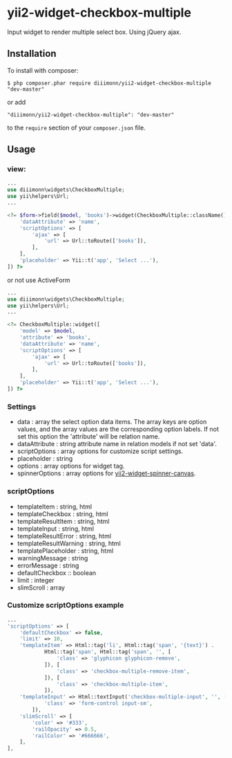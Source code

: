 # yii2-widget-checkbox-multiple
Input widget to render multiple select box. Using jQuery ajax.

## Installation

To install with composer:

```
$ php composer.phar require diiimonn/yii2-widget-checkbox-multiple "dev-master"
```

or add

```
"diiimonn/yii2-widget-checkbox-multiple": "dev-master"
```

to the ```require``` section of your `composer.json` file.

## Usage

### view:
```php
...
use diiimonn\widgets\CheckboxMultiple;
use yii\helpers\Url;
...

<?= $form->field($model, 'books')->widget(CheckboxMultiple::className(), [
    'dataAttribute' => 'name',
    'scriptOptions' => [
        'ajax' => [
            'url' => Url::toRoute(['books']),
        ],
    ],
    'placeholder' => Yii::t('app', 'Select ...'),
]) ?>
```
or not use ActiveForm
```php
...
use diiimonn\widgets\CheckboxMultiple;
use yii\helpers\Url;
...

<?= CheckboxMultiple::widget([
    'model' => $model,
    'attribute' => 'books',
    'dataAttribute' => 'name',
    'scriptOptions' => [
        'ajax' => [
            'url' => Url::toRoute(['books']),
        ],
    ],
    'placeholder' => Yii::t('app', 'Select ...'),
]) ?>
```

### Settings
* data : array the select option data items. The array keys are option values, and the array values are the corresponding option labels. If not set this option the 'attribute' will be relation name.
* dataAttribute : string attribute name in relation models if not set 'data'.
* scriptOptions : array options for customize script settings.
* placeholder : string
* options : array options for widget tag.
* spinnerOptions : array options for [yii2-widget-spinner-canvas](https://github.com/diiimonn/yii2-widget-spinner-canvas).

### scriptOptions
* templateItem : string, html
* templateCheckbox : string, html
* templateResultItem : string, html
* templateInput : string, html
* templateResultError : string, html
* templateResultWarning : string, html
* templatePlaceholder : string, html
* warningMessage : string
* errorMessage : string
* defaultCheckbox :: boolean
* limit : integer
* slimScroll : array

### Customize scriptOptions example
```php
...
'scriptOptions' => [
    'defaultCheckbox' => false,
    'limit' => 10,
    'templateItem' => Html::tag('li', Html::tag('span', '{text}') .
            Html::tag('span', Html::tag('span', '', [
                'class' => 'glyphicon glyphicon-remove',
            ]), [
                'class' => 'checkbox-multiple-remove-item',
            ]), [
                'class' => 'checkbox-multiple-item',
            ]),
    'templateInput' => Html::textInput('checkbox-multiple-input', '', [
            'class' => 'form-control input-sm',
        ]),
    'slimScroll' => [
        'color' => '#333',
        'railOpacity' => 0.5,
        'railColor' => '#666666',
    ],
],
```